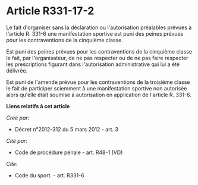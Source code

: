 # Article R331-17-2

Le fait d'organiser sans la déclaration ou l'autorisation préalables prévues à l'article R. 331-6 une manifestation sportive
est puni des peines prévues pour les contraventions de la cinquième classe. 

Est puni des peines prévues pour les contraventions de la cinquième classe le fait, par l'organisateur, de ne pas respecter
ou de ne pas faire respecter les prescriptions figurant dans l'autorisation administrative qui lui a été délivrée. 

Est puni de l'amende prévue pour les contraventions de la troisième classe le fait de participer sciemment à une
manifestation sportive non autorisée alors qu'elle était soumise à autorisation en application de l'article R. 331-6.

**Liens relatifs à cet article**

_Créé par_:

  - Décret n°2012-312 du 5 mars 2012 - art. 3

_Cité par_:

  - Code de procédure pénale - art. R48-1 (VD)

_Cite_:

  - Code du sport. - art. R331-6
